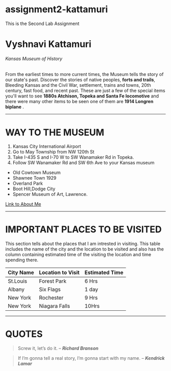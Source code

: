 # assignment2-kattamuri
This is the Second Lab Assignment

# Vyshnavi Kattamuri

###### Kansas Museum of History

From the earliest times to more current times, the Museum tells the story of our state's past. Discover the stories of native peoples, __forts and trails__, Bleeding Kansas and the Civil War, settlement, trains and towns, 20th century, fast food, and recent past. These are just a few of the special items you'll want to see __1880s Atchison, Topeka and Santa Fe locomotive__ and there were many other items to be seen one of them are __1914 Longren biplane__ .

___

# WAY TO THE MUSEUM
1. Kansas City International Airport
2. Go to May Township from NW 120th St
3. Take I-435 S and I-70 W to SW Wanamaker Rd in Topeka.
4. Follow SW Wanamaker Rd and SW 6th Ave to your Kansas museum

- Old Cowtown Museum
- Shawnee Town 1929
- Overland Park
- Boot Hill,Dodge City
- Spencer Museum of Art, Lawrence.

[Link to About Me](AboutMe.md)
___

# IMPORTANT PLACES TO BE VISITED
This section tells about the places that I am intrested in visiting. This table includes the name of the city and the location to be visited and also has the column containing estimated time of the visiting the location and time spending there.

|   City Name   |   Location to Visit   |   Estimated Time   |
|   ---------   |   -----------------   |   --------------   |
|   St.Louis    |   Forest Park         |        6 Hrs       |
|   Albany      |   Six Flags           |        1 day       |
|   New York    |   Rochester           |        9 Hrs       |
|   New York    |   Niagara Falls       |        10Hrs       |

___

# QUOTES 

>  Screw it, let’s do it. – **_Richard Branson_**

>  If I’m gonna tell a real story, I’m gonna start with my name. – **_Kendrick Lamar_**